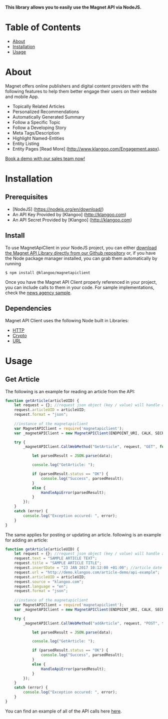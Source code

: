 **This library allows you to easily use the Magnet API via NodeJS.**

# Table of Contents

* [About](#about)
* [Installation](#installation)
* [Usage](#usage)


<a name="about"></a>
# About

Magnet offers online publishers and digital content providers with the following features to help them better engage their users on their website and mobile App.
- Topically Related Articles
- Personalized Recommendations
- Automatically Generated Summary
- Follow a Specific Topic
- Follow a Developing Story
- Meta Tags/Description
- Highlight Named-Entities
- Entity Listing
- Entity Pages
[Read More] (http://www.klangoo.com/Engagement.aspx).

[Book a demo with our sales team now!](sales@klangoo.com)

<a name="installation"></a>
# Installation

## Prerequisites

- [NodeJS] (https://nodejs.org/en/download/)
- An API Key Provided by [Klangoo] (http://klangoo.com)
- An API Secret Provided by [Klangoo] (http://klangoo.com)


## Install

To use MagnetApiClient in your NodeJS project, you can either <a href="https://github.com/Klangoo/MagnetApiClient.Node">download the Magnet API Library directly from our Github repository</a> or, if you have the Node package manager installed, you can grab them automatically by running

```
$ npm install @klangoo/magnetapiclient
```

Once you have the Magnet API Client properly referenced in your project, you can include calls to them in your code.
For sample implementations, check the [news agency sample](https://github.com/Klangoo/MagnetApiClient.Node/blob/master/newsagencysample.js).

## Dependencies

Magnet API Client uses the following Node built in Libraries:
- [HTTP](https://nodejs.org/api/http.html)
- [Crypto](https://nodejs.org/api/crypto.html)
- [URL](https://nodejs.org/api/url.html)


<a name="usage"></a>
# Usage

## Get Article

The following is an example for reading an article from the API:

```javascript
function getArticle(articleUID) {
	let request = {}; //request json object (key / value) will handle all the request parameters.
	request.articleUID = articleUID;
	request.format = "json";
  
	//instance of the magnetapiclient 
	var MagnetAPIClient = require('magnetapiclient');
	var _magnetAPIClient = new MagnetAPIClient(ENDPOINT_URI, CALK, SECRET_KEY);

	try {
		_magnetAPIClient.CallWebMethod("GetArticle", request, "GET", function (data) {

			let parsedResult = JSON.parse(data);

			console.log("GetArticle: ");

			if (parsedResult.status == "OK") {
				console.log("Success", parsedResult);
			}
			else {
				HandleApiError(parsedResult);
			}
		});
	}
	catch (error) {
		console.log("Exception occured: ", error);
	}
}
```

The same applies for posting or updating an article. following is an example for adding an article:

```javascript
function getArticle(articleUID) {
	let request = {}; //request json object (key / value) will handle all the request parameters.
	request.text = "SAMPLE ARTICLE TEXT";
	request.title = "SAMPLE ARTICLE TITLE";
	request.insertDate = "23 JAN 2017 10:12:00 +01:00"; //article date
	request.url = "http://demo.klangoo.com/article-demo/api-example";
	request.articleUID = articleUID;
	request.source = "klangoo.com";
	request.language = "en";
	request.format = "json";
  
	//instance of the magnetapiclient 
	var MagnetAPIClient = require('magnetapiclient');
	var _magnetAPIClient = new MagnetAPIClient(ENDPOINT_URI, CALK, SECRET_KEY);

	try {
		_magnetAPIClient.CallWebMethod("addArticle", request, "POST", function (data) {

			let parsedResult = JSON.parse(data);

			console.log("GetArticle: ");

			if (parsedResult.status == "OK") {
				console.log("Success", parsedResult);
			}
			else {
				HandleApiError(parsedResult);
			}
		});
	}
	catch (error) {
		console.log("Exception occured: ", error);
	}
}
```

You can find an example of all of the API calls here [here](https://github.com/Klangoo/MagnetApiClient.Node/blob/master/newsagencysample.js).
